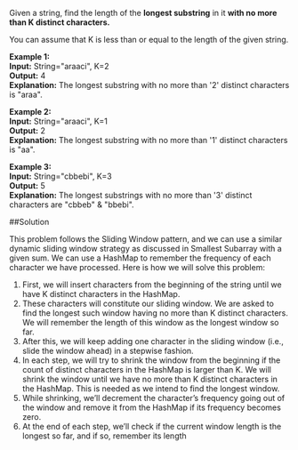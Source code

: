 Given a string, find the length of the **longest substring** in it **with no more than K distinct characters.**

You can assume that K is less than or equal to the length of the given string.

**Example 1:**  
**Input:** String="araaci", K=2  
**Output:** 4  
**Explanation:** The longest substring with no more than '2' distinct characters is "araa".

**Example 2:**  
**Input:** String="araaci", K=1  
**Output:** 2  
**Explanation:** The longest substring with no more than '1' distinct characters is "aa".

**Example 3:**  
**Input:** String="cbbebi", K=3  
**Output:** 5  
**Explanation:** The longest substrings with no more than '3' distinct characters are "cbbeb" & "bbebi".

##Solution

This problem follows the Sliding Window pattern, and we can use a similar dynamic sliding window strategy as discussed
in Smallest Subarray with a given sum. We can use a HashMap to remember the frequency of each character we have processed.
Here is how we will solve this problem:
1. First, we will insert characters from the beginning of the string until we have K distinct characters in the HashMap.
2. These characters will constitute our sliding window. We are asked to find the longest such window having no more than
   K distinct characters. We will remember the length of this window as the longest window so far.
3. After this, we will keep adding one character in the sliding window (i.e., slide the window ahead) in a stepwise fashion.
4. In each step, we will try to shrink the window from the beginning if the count of distinct characters in the HashMap
   is larger than K. We will shrink the window until we have no more than K distinct characters in the HashMap. This is
   needed as we intend to find the longest window.
5. While shrinking, we’ll decrement the character’s frequency going out of the window and remove it from the HashMap
   if its frequency becomes zero.
6. At the end of each step, we’ll check if the current window length is the longest so far, and if so, remember its length